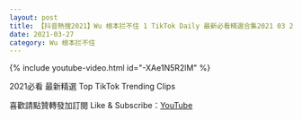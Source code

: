 ```yaml
---
layout: post
title: 【抖音熱搜2021】Wu 根本拦不住 1 TikTok Daily 最新必看精選合集2021 03 27
date: 2021-03-27
category: Wu 根本拦不住
---
```


{% include youtube-video.html id="-XAe1N5R2lM" %}

2021必看 最新精選 Top TikTok Trending Clips

喜歡請點贊轉發加訂閱 Like & Subscribe：[YouTube](https://www.youtube.com/channel/UCAoR7VcanIPd04uEq_GIylA/videos)

